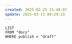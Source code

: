 ```yaml
---
created: 2025-02-25 15:48:07
update: 2025-03-11 00:29:33
---
```


```dataview 
LIST
FROM "docs"
WHERE publish = "draft"
```
